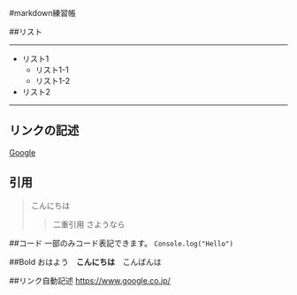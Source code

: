 #markdown練習帳

##リスト
***
- リスト1
    - リスト1-1
    - リスト1-2
- リスト2
***

## リンクの記述
[Google](https://www.google.co.jp/)

## 引用
>こんにちは
>> 二重引用
>さようなら

##コード
一部のみコード表記できます。
`Console.log("Hello")`

##Bold
おはよう　**こんにちは**　こんばんは

##リンク自動記述
https://www.google.co.jp/

